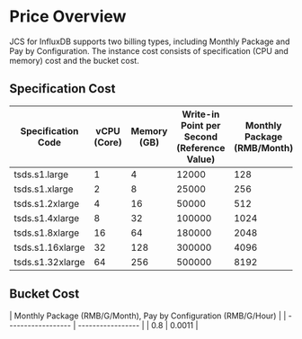 # Price Overview

JCS for InfluxDB supports two billing types, including Monthly Package and Pay by Configuration. The instance cost consists of specification (CPU and memory) cost and the bucket cost.

## Specification Cost

| Specification Code        | vCPU (Core) | Memory (GB) | Write-in Point per Second (Reference Value) | Monthly Package (RMB/Month) |    Pay by Configuration (RMB/Hour)|
| ---------------- | ---------- | ---------- | ---------------------- | --------------- | --------------- |
| tsds.s1.large    | 1          | 4          | 12000                  | 128             | 0.26            |
| tsds.s1.xlarge   | 2          | 8          | 25000                  | 256             | 0.53            |
| tsds.s1.2xlarge  | 4          | 16         | 50000                  | 512             | 1.05            |
| tsds.s1.4xlarge  | 8          | 32         | 100000                 | 1024            | 2.10            |
| tsds.s1.8xlarge  | 16         | 64         | 180000                 | 2048            | 4.21            |
| tsds.s1.16xlarge | 32         | 128        | 300000                 | 4096            | 8.42            |
| tsds.s1.32xlarge | 64         | 256        | 500000                 | 8192            | 16.83           |

## Bucket Cost

| Monthly Package (RMB/G/Month), Pay by Configuration (RMB/G/Hour) |
| ------------------ | ----------------- |
| 0.8                | 0.0011            |